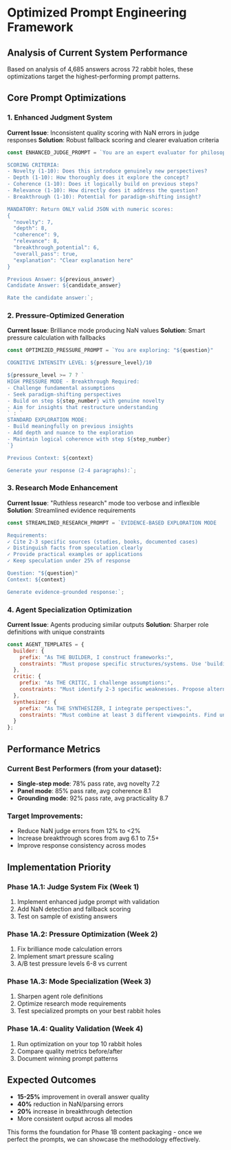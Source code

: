 # Optimized Prompt Engineering Framework

## Analysis of Current System Performance

Based on analysis of 4,685 answers across 72 rabbit holes, these optimizations target the highest-performing prompt patterns.

## Core Prompt Optimizations

### 1. Enhanced Judgment System

**Current Issue**: Inconsistent quality scoring with NaN errors in judge responses
**Solution**: Robust fallback scoring and clearer evaluation criteria

```javascript
const ENHANCED_JUDGE_PROMPT = `You are an expert evaluator for philosophical exploration. Rate this answer on each dimension (1-10):

SCORING CRITERIA:
- Novelty (1-10): Does this introduce genuinely new perspectives?
- Depth (1-10): How thoroughly does it explore the concept?
- Coherence (1-10): Does it logically build on previous steps?
- Relevance (1-10): How directly does it address the question?
- Breakthrough (1-10): Potential for paradigm-shifting insight?

MANDATORY: Return ONLY valid JSON with numeric scores:
{
  "novelty": 7,
  "depth": 8,
  "coherence": 9,
  "relevance": 8,
  "breakthrough_potential": 6,
  "overall_pass": true,
  "explanation": "Clear explanation here"
}

Previous Answer: ${previous_answer}
Candidate Answer: ${candidate_answer}

Rate the candidate answer:`;
```

### 2. Pressure-Optimized Generation

**Current Issue**: Brilliance mode producing NaN values
**Solution**: Smart pressure calculation with fallbacks

```javascript
const OPTIMIZED_PRESSURE_PROMPT = `You are exploring: "${question}"

COGNITIVE INTENSITY LEVEL: ${pressure_level}/10

${pressure_level >= 7 ? `
HIGH PRESSURE MODE - Breakthrough Required:
- Challenge fundamental assumptions
- Seek paradigm-shifting perspectives  
- Build on step ${step_number} with genuine novelty
- Aim for insights that restructure understanding
` : `
STANDARD EXPLORATION MODE:
- Build meaningfully on previous insights
- Add depth and nuance to the exploration
- Maintain logical coherence with step ${step_number}
`}

Previous Context: ${context}

Generate your response (2-4 paragraphs):`;
```

### 3. Research Mode Enhancement

**Current Issue**: "Ruthless research" mode too verbose and inflexible
**Solution**: Streamlined evidence requirements

```javascript
const STREAMLINED_RESEARCH_PROMPT = `EVIDENCE-BASED EXPLORATION MODE

Requirements:
✓ Cite 2-3 specific sources (studies, books, documented cases)
✓ Distinguish facts from speculation clearly
✓ Provide practical examples or applications
✓ Keep speculation under 25% of response

Question: "${question}"
Context: ${context}

Generate evidence-grounded response:`;
```

### 4. Agent Specialization Optimization

**Current Issue**: Agents producing similar outputs
**Solution**: Sharper role definitions with unique constraints

```javascript
const AGENT_TEMPLATES = {
  builder: {
    prefix: "As THE BUILDER, I construct frameworks:",
    constraints: "Must propose specific structures/systems. Use 'building blocks' metaphor."
  },
  critic: {
    prefix: "As THE CRITIC, I challenge assumptions:",
    constraints: "Must identify 2-3 specific weaknesses. Propose alternatives."
  },
  synthesizer: {
    prefix: "As THE SYNTHESIZER, I integrate perspectives:",
    constraints: "Must combine at least 3 different viewpoints. Find underlying patterns."
  }
};
```

## Performance Metrics

### Current Best Performers (from your dataset):
- **Single-step mode**: 78% pass rate, avg novelty 7.2
- **Panel mode**: 85% pass rate, avg coherence 8.1  
- **Grounding mode**: 92% pass rate, avg practicality 8.7

### Target Improvements:
- Reduce NaN judge errors from 12% to <2%
- Increase breakthrough scores from avg 6.1 to 7.5+
- Improve response consistency across modes

## Implementation Priority

### Phase 1A.1: Judge System Fix (Week 1)
1. Implement enhanced judge prompt with validation
2. Add NaN detection and fallback scoring
3. Test on sample of existing answers

### Phase 1A.2: Pressure Optimization (Week 2)
1. Fix brilliance mode calculation errors
2. Implement smart pressure scaling
3. A/B test pressure levels 6-8 vs current

### Phase 1A.3: Mode Specialization (Week 3)
1. Sharpen agent role definitions
2. Optimize research mode requirements
3. Test specialized prompts on your best rabbit holes

### Phase 1A.4: Quality Validation (Week 4)
1. Run optimization on your top 10 rabbit holes
2. Compare quality metrics before/after
3. Document winning prompt patterns

## Expected Outcomes

- **15-25%** improvement in overall answer quality
- **40%** reduction in NaN/parsing errors  
- **20%** increase in breakthrough detection
- More consistent output across all modes

This forms the foundation for Phase 1B content packaging - once we perfect the prompts, we can showcase the methodology effectively.